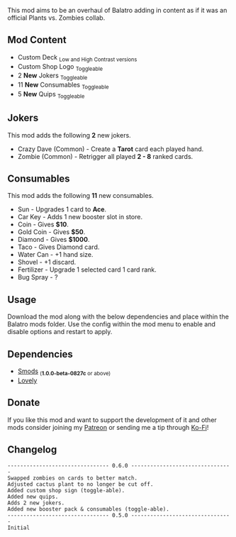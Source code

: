 This mod aims to be an overhaul of Balatro adding in content as if it was an official Plants vs. Zombies collab.

## Mod Content
* Custom Deck <sub>Low and High Contrast versions</sub>
* Custom Shop Logo <sub>Toggleable</sub>
* 2 **New** Jokers <sub>Toggleable</sub>
* 11 **New** Consumables <sub>Toggleable</sub>
* 5 **New** Quips <sub>Toggleable</sub>

## Jokers
This mod adds the following **2** new jokers.
* Crazy Dave (Common) - Create a **Tarot** card each played hand.
* Zombie (Common) - Retrigger all played **2 - 8** ranked cards.

## Consumables
This mod adds the following **11** new consumables.
* Sun - Upgrades 1 card to **Ace**.
* Car Key - Adds 1 new booster slot in store.
* Coin - Gives **$10**.
* Gold Coin - Gives **$50**.
* Diamond - Gives **$1000**.
* Taco - Gives Diamond card.
* Water Can - +1 hand size.
* Shovel - +1 discard.
* Fertilizer - Upgrade 1 selected card 1 card rank.
* Bug Spray - ?

## Usage
Download the mod along with the below dependencies and place within the Balatro mods folder. Use the config within the mod menu to enable and disable options and restart to apply.

## Dependencies
* [Smods](https://github.com/Steamodded/smods/releases) <sub>(**1.0.0-beta-0827c** or above)</sub>
* [Lovely](https://github.com/ethangreen-dev/lovely-injector/releases)

## Donate
If you like this mod and want to support the development of it and other mods consider joining my [Patreon](https://www.patreon.com/c/VRArt1) or sending me a tip through [Ko-Fi](https://ko-fi.com/vrart1)!

## Changelog
```
-------------------------------- 0.6.0 --------------------------------
Swapped zombies on cards to better match.
Adjusted cactus plant to no longer be cut off.
Added custom shop sign (toggle-able).
Added new quips.
Adds 2 new jokers.
Added new booster pack & consumables (toggle-able).
-------------------------------- 0.5.0 --------------------------------
Initial
```

